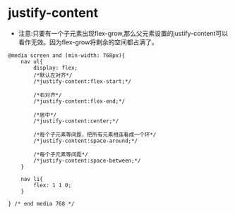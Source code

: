 # justify-content
- 注意:只要有一个子元素出现flex-grow,那么父元素设置的justify-content可以看作无效。因为flex-grow将剩余的空间都占满了。

````
@media screen and (min-width: 768px){
    nav ul{
        display: flex;
        /*默认左对齐*/
        /*justify-content:flex-start;*/

        /*右对齐*/
        /*justify-content:flex-end;*/

        /*居中*/
        /*justify-content:center;*/

        /*每个子元素等间距，把所有元素相连看成一个环*/
        /*justify-content:space-around;*/

        /*每个子元素等间距*/
        /*justify-content:space-between;*/
    }

    nav li{
        flex: 1 1 0;
    }

} /* end media 768 */

````
